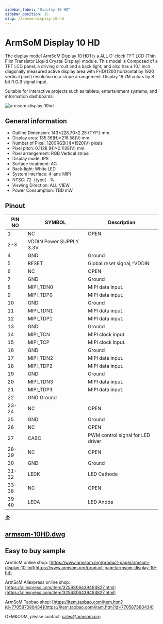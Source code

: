 ```yaml
---
sidebar_label: "Display 10 HD"
sidebar_position: 16
slug: /armsom-display-10-hd
---
```

# ArmSoM Display 10 HD


The display model  ArmSoM Display 10 HD1 is a ALL O‘ clock TFT LCD (Thin Film Transistor Liquid Crystal Display) module. This model is Composed of a TFT LCD panel, a driving circuit and a back light, and also has a 10.1 inch diagonally measured active display area with FHD(1200 horizontal by 1920 vertical pixel) resolution in a stripe arrangement. Display 16.7M colors by 8 bit R.G.B signal input.

Suitable for interactive projects such as tablets, entertainment systems, and information dashboards.

![armsom-display-10hd](/img/accessories/armsom-display-10hd.png)

## General information 
- Outline Dimension:  143×228.70×2.25 (TYP.) mm 
- Display area:  135.36(H)×216.58(V) mm 
- Number of Pixel:  1200RGB(H)×1920(V) pixels 
- Pixel pitch:  0.1128 (H)×0.1128(V) mm 
- Pixel arrangement:  RGB Vertical stripe 
- Display mode:  IPS 
- Surface treatment:  AG 
- Back-light:  White LED 
- System interface:  4 lane MIPI 
- NTSC:  72（type） % 
- Viewing Direction:  ALL VIEW 
- Power Consumption:  TBD mW


## Pinout
|PIN NO| SYMBOL| Description |
| -------- | ----------- | ----------- |
|1| NC| OPEN 
|2-3| VDDIN Power SUPPLY 3.3V 
|4| GND| Ground 
|5| RESET| Global reset signal,=VDDIN 
|6| NC| OPEN 
|7| GND |Ground 
|8| MIPI_TDN0| MIPI data input. 
|9| MIPI_TDP0| MIPI data input. 
|10| GND| Ground 
|11| MIPI_TDN1| MIPI data input. 
|12| MIPI_TDP1 |MIPI data input. 
|13| GND| Ground 
|14| MIPI_TCN |MIPI clock input. 
|15| MIPI_TCP| MIPI clock input. 
|16| GND| Ground 
|17| MIPI_TDN2| MIPI data input. 
|18| MIPI_TDP2 |MIPI data input. 
|19| GND| Ground 
|20| MIPI_TDN3 |MIPI data input. 
|21| MIPI_TDP3| MIPI data input. 
|22| GND Ground 
|23-24| NC| OPEN 
|25| GND| Ground 
|26| NC| OPEN 
|27| CABC |PWM control signal for LED driver 
|28-29| NC |OPEN 
|30| GND| Ground 
|31-32| LEDK |LED Cathode 
|33-38| NC |OPEN 
|39-40| LEDA |LED Anode

<div class="cards">
    <a href="https://drive.google.com/file/d/13BqkwRQGyNxGWXQ_LBf9IrNkQIbPgAB4/view?usp=drive_link" class="card-link">
        <div class="card">
            <div class="icon">
                <i>📚</i>
            </div>
            <div class="content">
                <h2>armsom-10HD.dwg</h2>
            </div>
        </div>
    </a>
</div>

## Easy to buy sample

ArmSoM online shop: [https://www.armsom.org/product-page/armsom-display-10-hd](https://www.armsom.org/product-page/armsom-display-10-hd)
 
ArmSoM Aliexpress online shop: [https://aliexpress.com/item/3256806439494827.html](https://aliexpress.com/item/3256806439494827.html) 

ArmSoM Taobao shop: [https://item.taobao.com/item.htm?id=770587380434](https://item.taobao.com/item.htm?id=770587380434)

OEM&ODM, please contact: sales@armsom.org